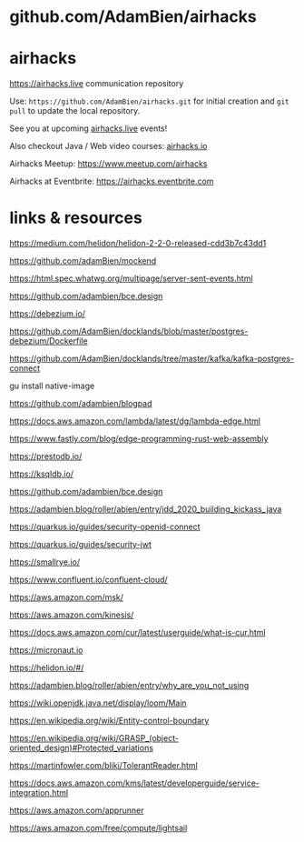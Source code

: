 # github.com/AdamBien/airhacks
airhacks
========

https://airhacks.live communication repository

Use: `https://github.com/AdamBien/airhacks.git` for initial creation and `git pull` to update the local repository.

See you at upcoming [airhacks.live](https://airhacks.live) events! 

Also checkout Java / Web video courses: [airhacks.io](http://airhacks.io) 

Airhacks Meetup: https://www.meetup.com/airhacks

Airhacks at Eventbrite: https://airhacks.eventbrite.com

# links & resources



https://medium.com/helidon/helidon-2-2-0-released-cdd3b7c43dd1

https://github.com/adamBien/mockend

https://html.spec.whatwg.org/multipage/server-sent-events.html

https://github.com/adambien/bce.design

https://debezium.io/

https://github.com/AdamBien/docklands/blob/master/postgres-debezium/Dockerfile

https://github.com/AdamBien/docklands/tree/master/kafka/kafka-postgres-connect

gu install native-image

https://github.com/adambien/blogpad

https://docs.aws.amazon.com/lambda/latest/dg/lambda-edge.html

https://www.fastly.com/blog/edge-programming-rust-web-assembly

https://prestodb.io/

https://ksqldb.io/

https://github.com/adambien/bce.design

https://adambien.blog/roller/abien/entry/jdd_2020_building_kickass_java

https://quarkus.io/guides/security-openid-connect

https://quarkus.io/guides/security-jwt

https://smallrye.io/

https://www.confluent.io/confluent-cloud/

https://aws.amazon.com/msk/

https://aws.amazon.com/kinesis/

https://docs.aws.amazon.com/cur/latest/userguide/what-is-cur.html

https://micronaut.io

https://helidon.io/#/

https://adambien.blog/roller/abien/entry/why_are_you_not_using

https://wiki.openjdk.java.net/display/loom/Main

https://en.wikipedia.org/wiki/Entity-control-boundary

https://en.wikipedia.org/wiki/GRASP_(object-oriented_design)#Protected_variations

https://martinfowler.com/bliki/TolerantReader.html

https://docs.aws.amazon.com/kms/latest/developerguide/service-integration.html

https://aws.amazon.com/apprunner

https://aws.amazon.com/free/compute/lightsail